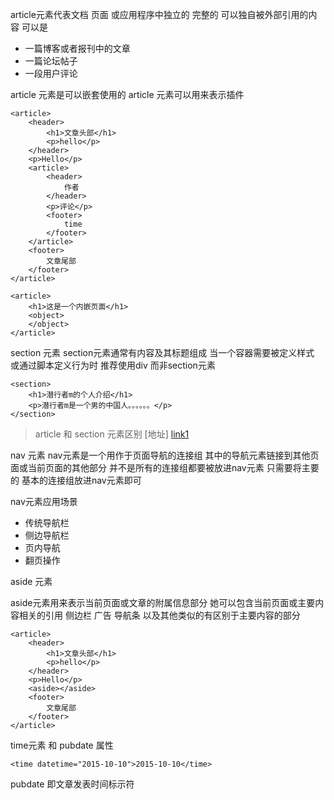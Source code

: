 article元素代表文档 页面 或应用程序中独立的 完整的 可以独自被外部引用的内容
可以是
* 一篇博客或者报刊中的文章
* 一篇论坛帖子
* 一段用户评论

article 元素是可以嵌套使用的
article 元素可以用来表示插件

```
<article>
    <header>
        <h1>文章头部</h1>
        <p>hello</p>
    </header>
    <p>Hello</p>
    <article>
        <header>
            作者
        </header>
        <p>评论</p>
        <footer>
            time
        </footer>
    </article>
    <footer>
        文章尾部
    </footer>
</article>

<article>
    <h1>这是一个内嵌页面</h1>
    <object>
    </object>
</article>
```

section 元素
section元素通常有内容及其标题组成 当一个容器需要被定义样式 或通过脚本定义行为时 推荐使用div 而非section元素

```
<section>
    <h1>潜行者m的个人介绍</h1>
    <p>潜行者m是一个男的中国人。。。。。。</p>
</section>
```

> article 和 section 元素区别 [地址] [link1]

nav 元素
nav元素是一个用作于页面导航的连接组 其中的导航元素链接到其他页面或当前页面的其他部分
并不是所有的连接组都要被放进nav元素 只需要将主要的 基本的连接组放进nav元素即可

nav元素应用场景
* 传统导航栏
* 侧边导航栏
* 页内导航
* 翻页操作

aside 元素

aside元素用来表示当前页面或文章的附属信息部分 她可以包含当前页面或主要内容相关的引用 侧边栏 广告 导航条 以及其他类似的有区别于主要内容的部分

```
<article>
    <header>
        <h1>文章头部</h1>
        <p>hello</p>
    </header>
    <p>Hello</p>
    <aside></aside>
    <footer>
        文章尾部
    </footer>
</article>
```
time元素 和 pubdate 属性

```
<time datetime="2015-10-10">2015-10-10</time>
```

pubdate 即文章发表时间标示符

[link1]: http://www.qianxingzhem.com/post-915.html
